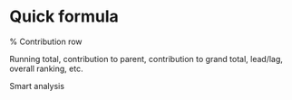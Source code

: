 # Quick formula

% Contribution row

Running total, contribution to parent, contribution to grand total, lead/lag, overall ranking, etc.

Smart analysis
